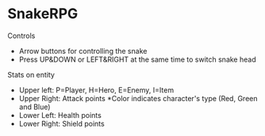 # SnakeRPG

Controls
- Arrow buttons for controlling the snake
- Press UP&DOWN or LEFT&RIGHT at the same time to switch snake head

Stats on entity
- Upper left: P=Player, H=Hero, E=Enemy, I=Item
- Upper Right: Attack points *Color indicates character's type (Red, Green and Blue)
- Lower Left: Health points
- Lower Right: Shield points
